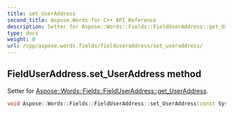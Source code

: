 ```yaml
---
title: set_UserAddress
second_title: Aspose.Words for C++ API Reference
description: Setter for Aspose::Words::Fields::FieldUserAddress::get_UserAddress. 
type: docs
weight: 0
url: /cpp/aspose.words.fields/fielduseraddress/set_useraddress/
---
```

## FieldUserAddress.set_UserAddress method


Setter for [Aspose::Words::Fields::FieldUserAddress::get_UserAddress](./get_useraddress/).

```cpp
void Aspose::Words::Fields::FieldUserAddress::set_UserAddress(const System::String &value)
```

